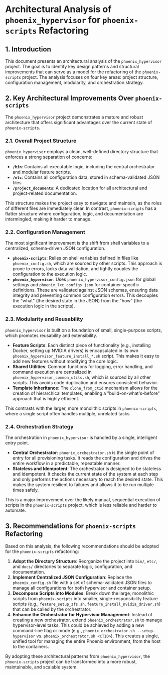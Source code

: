 # Architectural Analysis of `phoenix_hypervisor` for `phoenix-scripts` Refactoring

## 1. Introduction

This document presents an architectural analysis of the `phoenix_hypervisor` project. The goal is to identify key design patterns and structural improvements that can serve as a model for the refactoring of the `phoenix-scripts` project. The analysis focuses on four key areas: project structure, configuration management, modularity, and orchestration strategy.

## 2. Key Architectural Improvements Over `phoenix-scripts`

The `phoenix_hypervisor` project demonstrates a mature and robust architecture that offers significant advantages over the current state of `phoenix-scripts`.

### 2.1. Overall Project Structure

`phoenix_hypervisor` employs a clean, well-defined directory structure that enforces a strong separation of concerns:

*   **`/bin`**: Contains all executable logic, including the central orchestrator and modular feature scripts.
*   **`/etc`**: Contains all configuration data, stored in schema-validated JSON files.
*   **`/project_documents`**: A dedicated location for all architectural and project-related documentation.

This structure makes the project easy to navigate and maintain, as the roles of different files are immediately clear. In contrast, `phoenix-scripts` has a flatter structure where configuration, logic, and documentation are intermingled, making it harder to manage.

### 2.2. Configuration Management

The most significant improvement is the shift from shell variables to a centralized, schema-driven JSON configuration.

*   **`phoenix-scripts`**: Relies on shell variables defined in files like `phoenix_config.sh`, which are sourced by other scripts. This approach is prone to errors, lacks data validation, and tightly couples the configuration to the execution logic.
*   **`phoenix_hypervisor`**: Uses `phoenix_hypervisor_config.json` for global settings and `phoenix_lxc_configs.json` for container-specific definitions. These are validated against JSON schemas, ensuring data integrity and preventing common configuration errors. This decouples the "what" (the desired state in the JSON) from the "how" (the execution logic in the scripts).

### 2.3. Modularity and Reusability

`phoenix_hypervisor` is built on a foundation of small, single-purpose scripts, which promotes reusability and extensibility.

*   **Feature Scripts**: Each distinct piece of functionality (e.g., installing Docker, setting up NVIDIA drivers) is encapsulated in its own `phoenix_hypervisor_feature_install_*.sh` script. This makes it easy to add new features without modifying the core logic.
*   **Shared Utilities**: Common functions for logging, error handling, and command execution are centralized in `phoenix_hypervisor_common_utils.sh`, which is sourced by all other scripts. This avoids code duplication and ensures consistent behavior.
*   **Template Inheritance**: The `clone_from_ctid` mechanism allows for the creation of hierarchical templates, enabling a "build-on-what's-before" approach that is highly efficient.

This contrasts with the larger, more monolithic scripts in `phoenix-scripts`, where a single script often handles multiple, unrelated tasks.

### 2.4. Orchestration Strategy

The orchestration in `phoenix_hypervisor` is handled by a single, intelligent entry point.

*   **Central Orchestrator**: `phoenix_orchestrator.sh` is the single point of entry for all provisioning tasks. It reads the configuration and drives the entire workflow in a predictable, repeatable manner.
*   **Stateless and Idempotent**: The orchestrator is designed to be stateless and idempotent. It checks the current state of the system at each step and only performs the actions necessary to reach the desired state. This makes the system resilient to failures and allows it to be run multiple times safely.

This is a major improvement over the likely manual, sequential execution of scripts in the `phoenix-scripts` project, which is less reliable and harder to automate.

## 3. Recommendations for `phoenix-scripts` Refactoring

Based on this analysis, the following recommendations should be adopted for the `phoenix-scripts` refactoring:

1.  **Adopt the Directory Structure**: Reorganize the project into `bin/`, `etc/`, and `docs/` directories to separate logic, configuration, and documentation.
2.  **Implement Centralized JSON Configuration**: Replace the `phoenix_config.sh` file with a set of schema-validated JSON files to manage all configurations for both hypervisor and container setup.
3.  **Decompose Scripts into Modules**: Break down the large, monolithic scripts from `phoenix-scripts` into smaller, single-responsibility feature scripts (e.g., `feature_setup_zfs.sh`, `feature_install_nvidia_driver.sh`) that can be called by the orchestrator.
4.  **Enhance the Orchestrator for Hypervisor Management**: Instead of creating a new orchestrator, extend `phoenix_orchestrator.sh` to manage hypervisor-level tasks. This could be achieved by adding a new command-line flag or mode (e.g., `phoenix_orchestrator.sh --setup-hypervisor` vs. `phoenix_orchestrator.sh <CTID>`). This creates a single, unified tool for managing the entire Phoenix environment, from the host to the containers.

By adopting these architectural patterns from `phoenix_hypervisor`, the `phoenix-scripts` project can be transformed into a more robust, maintainable, and scalable system.